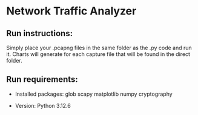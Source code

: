 # Network Traffic Analyzer


## Run instructions:
Simply place your .pcapng files in the same folder as the .py code and run it.
Charts will generate for each capture file that will be found in the direct folder.

## Run requirements:

- Installed packages:
glob
scapy
matplotlib
numpy
cryptography

- Version:
Python 3.12.6

